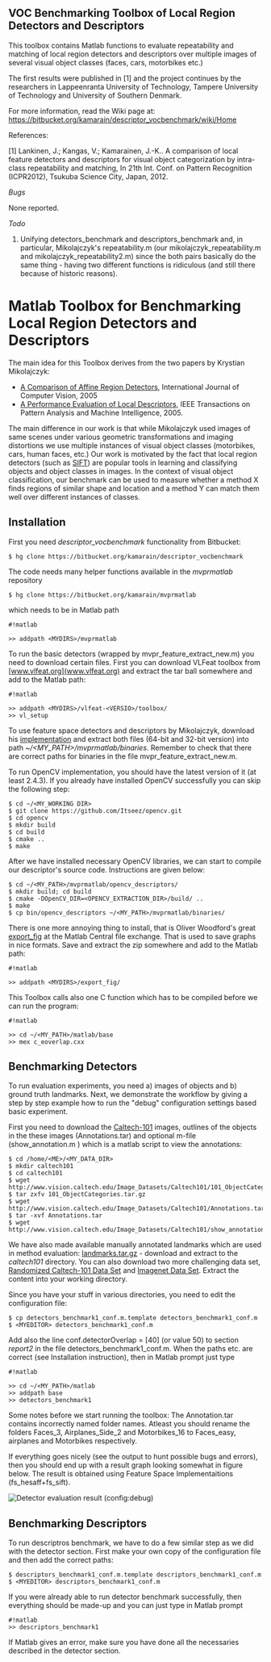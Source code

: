   VOC Benchmarking Toolbox of Local Region Detectors and Descriptors
  ------------------------------------------------------------------

This toolbox contains Matlab functions to evaluate repeatability and
matching of local region detectors and descriptors over multiple
images of several visual object classes (faces, cars, motorbikes etc.)

The first results were published in [1] and the project continues by
the researchers in Lappeenranta University of Technology, Tampere
University of Technology and University of Southern Denmark.

For more information, read the Wiki page at:
https://bitbucket.org/kamarain/descriptor_vocbenchmark/wiki/Home

References:

[1] Lankinen, J.; Kangas, V.; Kamarainen, J.-K.. A comparison of local
feature detectors and descriptors for visual object categorization by
intra-class repeatability and matching, In 21th Int. Conf. on Pattern
Recognition (ICPR2012), Tsukuba Science City, Japan, 2012.

*Bugs*

None reported.


*Todo*

1. Unifying detectors_benchmark and descriptors_benchmark and, in
particular, Mikolajczyk's repeatability.m (our mikolajczyk_repeatability.m
and mikolajczyk_repeatability2.m) since the both pairs basically do the
same thing - having two different functions is ridiculous (and still
there because of historic reasons).


# Matlab Toolbox for Benchmarking Local Region Detectors and Descriptors

The main idea for this Toolbox derives from the two papers by Krystian Mikolajczyk:

* [A Comparison of Affine Region Detectors](http://www.robots.ox.ac.uk/~vgg/research/affine/det_eval_files/vibes_ijcv2004.pdf), International Journal of Computer Vision, 2005
* [A Performance Evaluation of Local Descriptors](http://research.microsoft.com/en-us/um/people/manik/projects/trade-off/papers/MikolajczykPAMI05.pdf), IEEE Transactions on Pattern Analysis and Machine Intelligence, 2005.

The main difference in our work is that while Mikolajczyk used images of same scenes under various geometric transformations and imaging distortions we use multiple instances of visual object classes (motorbikes, cars, human faces, etc.) Our work is motivated by the fact that local region detectors (such as [SIFT](http://en.wikipedia.org/wiki/Scale-invariant_feature_transform)) are popular tools in learning and classifying objects and object classes in images. In the context of visual object classification, our benchmark can be used to measure whether a method X finds regions of similar shape and location and a method Y can match them well over different instances of classes.

## Installation

First you need *descriptor_vocbenchmark* functionality from Bitbucket:
```
$ hg clone https://bitbucket.org/kamarain/descriptor_vocbenchmark
```

The code needs many helper functions available in the *mvprmatlab* repository
```
$ hg clone https://bitbucket.org/kamarain/mvprmatlab
```
which needs to be in Matlab path
```
#!matlab

>> addpath <MYDIRS>/mvprmatlab
```

To run the basic detectors (wrapped by mvpr_feature_extract_new.m) you need to download certain files. First you can download VLFeat toolbox from [www.vlfeat.org](www.vlfeat.org) and extract the tar ball somewhere and add to the Matlab path:
```
#!matlab

>> addpath <MYDIRS>/vlfeat-<VERSIO>/toolbox/
>> vl_setup
```
To use feature space detectors and descriptors by Mikolajczyk, download his [implementation](http://kahlan.eps.surrey.ac.uk/featurespace/web/) and extract both files (64-bit and 32-bit version) into path *~/<MY_PATH>/mvprmatlab/binaries*. Remember to check that there are correct paths for binaries in the file mvpr_feature_extract_new.m.

To run OpenCV implementation, you should have the latest version of it (at least 2.4.3). If you already have installed OpenCV successfully you can skip the following step:

```
$ cd ~/<MY_WORKING DIR>
$ git clone https://github.com/Itseez/opencv.git
$ cd opencv
$ mkdir build
$ cd build
$ cmake ..
$ make
```

After we have installed necessary OpenCV libraries, we can start to compile our descriptor's source code. Instructions are given below:   
```
$ cd ~/<MY_PATH>/mvprmatlab/opencv_descriptors/
$ mkdir build; cd build
$ cmake -DOpenCV_DIR=<OPENCV_EXTRACTION_DIR>/build/ ..
$ make
$ cp bin/opencv_descriptors ~/<MY_PATH>/mvprmatlab/binaries/
```


There is one more annoying thing to install, that is Oliver Woodford's great [export_fig](http://www.mathworks.com/matlabcentral/fileexchange/23629-exportfig) at the Matlab Central file exchange. That is used to save graphs in nice formats. Save and extract the zip somewhere and add to the Matlab path:
```
#!matlab

>> addpath <MYDIRS>/export_fig/
```
 This Toolbox calls also one C function which has to be compiled before we can run the program:
```
#!matlab

>> cd ~/<MY_PATH>/matlab/base 
>> mex c_eoverlap.cxx
```

## Benchmarking Detectors

To run evaluation experiments, you need a) images of objects and b) ground truth landmarks. Next, we demonstrate the workflow by giving a step by step example how to run the "debug" configuration settings
based basic experiment.

First you need to download the [Caltech-101](http://www.vision.caltech.edu/Image_Datasets/Caltech101/) images, outlines of the objects in the these images (Annotations.tar) and optional m-file (show_annotation.m
) which is a matlab script to view the annotations:
```
$ cd /home/<ME>/<MY_DATA_DIR>
$ mkdir caltech101
$ cd caltech101
$ wget http://www.vision.caltech.edu/Image_Datasets/Caltech101/101_ObjectCategories.tar.gz
$ tar zxfv 101_ObjectCategories.tar.gz
$ wget http://www.vision.caltech.edu/Image_Datasets/Caltech101/Annotations.tar
$ tar -xvf Annotations.tar
$ wget http://www.vision.caltech.edu/Image_Datasets/Caltech101/show_annotation.m
```
We have also made available manually annotated landmarks which are used in method evaluation: [landmarks.tar.gz](https://bitbucket.org/kamarain/descriptor_vocbenchmark/downloads/landmarks.tar.gz) - download and extract to the *caltech101* directory. You can also download two more challenging data set, [Randomized Caltech-101 Data Set](https://bitbucket.org/kamarain/descriptor_vocbenchmark/downloads/r-caltech101.tar.gz) and [Imagenet Data Set](https://bitbucket.org/kamarain/descriptor_vocbenchmark/downloads/Imagenet.tar.gz). Extract the content into your working directory.

Since you have your stuff in various directories, you need to edit the configuration file:
```
$ cp detectors_benchmark1_conf.m.template detectors_benchmark1_conf.m
$ <MYEDITOR> detectors_benchmark1_conf.m 
```
Add also the line conf.detectorOverlap = [40] (or value 50) to section *report2* in the file detectors_benchmark1_conf.m. When the paths etc. are correct (see Installation instruction), then in Matlab prompt just type
```
#!matlab

>> cd ~/<MY_PATH>/matlab
>> addpath base
>> detectors_benchmark1
```
Some notes before we start running the toolbox: The Annotation.tar contains incorrectly named folder names. Atleast you should rename the folders Faces_3, Airplanes_Side_2 and Motorbikes_16 to Faces_easy, airplanes and Motorbikes respectively. 

If everything goes nicely (see the output to hunt possible bugs and errors), then you should end up with a result graph looking somewhat in figure below. The result is obtained using Feature Space Implementaitions (fs_hesaff+fs_sift).

![Detector evaluation result (config:debug)](http://bitbucket.org/kamarain/descriptor_vocbenchmark/downloads/detector_evaluation_debug_plot.png)


## Benchmarking Descriptors

To run descriptros benchmark, we have to do a few similar step as we did with the detector section.
First make your own copy of the configuration file and then add the correct paths:

```
$ descriptors_benchmark1_conf.m.template descriptors_benchmark1_conf.m
$ <MYEDITOR> descriptors_benchmark1_conf.m
```
If you were already able to run detector benchmark successfully, then everything should be made-up and you can just type in Matlab prompt
```
#!matlab
>> descriptors_benchmark1
```
If Matlab gives an error, make sure you have done all the necessaries described in the detector section.